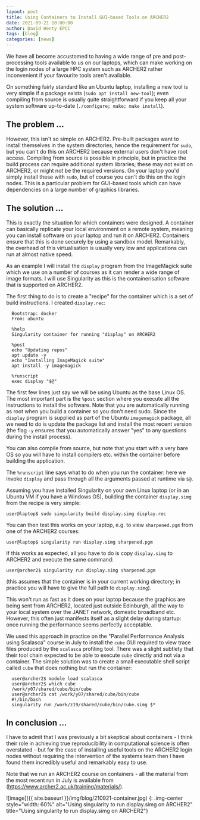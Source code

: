 ```yaml
---
layout: post
title: Using Containers to Install GUI-based Tools on ARCHER2
date: 2021-09-21 10:00:00
author: David Henty EPCC
tags: [blog] 
categories: [news]
---
```



We have all become accustomed to having a wide range of pre and
post-processing tools available to us on our laptops, which can make
working on the login nodes of a large HPC system such as ARCHER2
rather inconvenient if your favourite tools aren't available.

On something fairly standard like an Ubuntu laptop, installing a new
tool is very simple if a package exists (`sudo apt install new-tool`);
even compiling from source is usually quite straightforward if you
keep all your system software up-to-date (`./configure; make; make
install`).

## The problem ... 

However, this isn't so simple on ARCHER2. Pre-built packages want to
install themselves in the system directories, hence the requirement
for `sudo`, but you can't do this on ARCHER2 because external users
don't have root access. Compiling from source is possible in
principle, but in practice the build process can require additional
system libraries; these may not exist on ARCHER2, or might not be the
required versions. On your laptop you'd simply install these with
`sudo`, but of course you can't do this on the login nodes. This is a
particular problem for GUI-based tools which can have dependencies on
a large number of graphics libraries.

## The solution ...

This is exactly the situation for which containers were designed. A
container can basically replicate your local environment on a remote
system, meaning you can install software on your laptop and run it on
ARCHER2. Containers ensure that this is done securely by using a
sandbox model. Remarkably, the overhead of this virtualisation is
usually very low and applications can run at almost native speed.

As an example I will install the `display` program from the
ImageMagick suite which we use on a number of courses as it can render
a wide range of image formats. I will use Singularity as this is the
containerisation software that is supported on ARCHER2.

The first thing to do is to create a "recipe" for the container which
is a set of build instructions. I created `display.rec`:

````
  Bootstrap: docker
  From: ubuntu

  %help
  Singularity container for running "display" on ARCHER2

  %post
  echo "Updating repos"
  apt update -y
  echo "Installing ImageMagick suite"
  apt install -y imagemagick

  %runscript
  exec display "$@"
````

The first few lines just say we will be using Ubuntu as the base Linux 
OS. The most important part is the `%post` section where you execute
all the instructions to install the software. Note that you are
automatically running as root when you build a container so you don't
need sudo. Since the `display` program is supplied as part of the
Ubuntu `imagemagick` package, all we need to do is update the package
list and install the most recent version (the flag `-y` ensures that
you automatically answer "yes" to any questions during the install
process).

You can also compile from source, but note that you start with a very
bare OS so you will have to install compilers etc. within the
container before building the application.

The `%runscript` line says what to do when you run the container: here
we invoke `display` and pass through all the arguments passed at
runtime via `$@`.

Assuming you have installed Singularity on your own Linux laptop (or
in an Ubuntu VM if you have a Windows OS), building the container
`display.simg` from the recipe is very simple:

`user@laptop$ sudo singularity build display.simg display.rec`

You can then test this works on your laptop, e.g. to view
`sharpened.pgm` from one of the ARCHER2 courses:

`user@laptop$ singularity run display.simg sharpened.pgm`

If this works as expected, all you have to do is copy `display.simg`
to ARCHER2 and execute the same command:

`user@archer2$ singularity run display.simg sharpened.pgm`

(this assumes that the container is in your current working directory;
in practice you will have to give the full path to `display.simg`).

This won't run as fast as it does on your laptop because the graphics
are being sent from ARCHER2, located just outside Edinburgh, all the
way to your local system over the JANET network, domestic broadband
etc. However, this often just manifests itself as a slight delay
during startup: once running the performance seems perfectly
acceptable.

We used this approach in practice on the "Parallel Performance Analysis using Scalasca" course in July to install the `cube` GUI required to view trace files produced by the `scalasca` profiling tool. There was a slight subtlety that their tool chain expected to be able to execute `cube` directly and not via a container. The simple
solution was to create a small executable shell script called `cube` that does nothing but run the container:

````
  user@archer2$ module load scalasca
  user@archer2$ which cube
  /work/y07/shared/cube/bin/cube
  user@archer2$ cat /work/y07/shared/cube/bin/cube
  #!/bin/bash
  singularity run /work/z19/shared/cube/bin/cube.simg $*
````

## In conclusion ...


I have to admit that I was previously a bit skeptical about containers - I think their role in achieving true reproducibility in computational science is often overstated - but for the case of installing useful tools on the ARCHER2 login nodes without requiring the intervention of the systems team then I have found them incredibly useful and remarkably easy to use.

Note that we run an ARCHER2 course on containers - all the material from the most recent run in July is available from (<https://www.archer2.ac.uk/training/materials/>).



![image]({{ site.baseurl }}/img/blog/210921-container.jpg)
{: .img-center style="width: 60%" 
alt="Using singularity to run display.simg on ARCHER2" 
title="Using singularity to run display.simg on  ARCHER2"}


